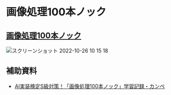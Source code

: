 # 画像処理100本ノック
## [画像処理100本ノック](https://github.com/yoyoyo-yo/Gasyori100knock)
![スクリーンショット 2022-10-26 10 15 18](https://user-images.githubusercontent.com/101298571/197911759-c1f45287-0720-4ee0-91ef-5670002d077c.png)

## 補助資料
- [AI実装検定S級対策！「画像処理100本ノック」学習記録・カンペ](https://watlab-blog.com/2020/12/21/ai-implementation-s-image100/)
